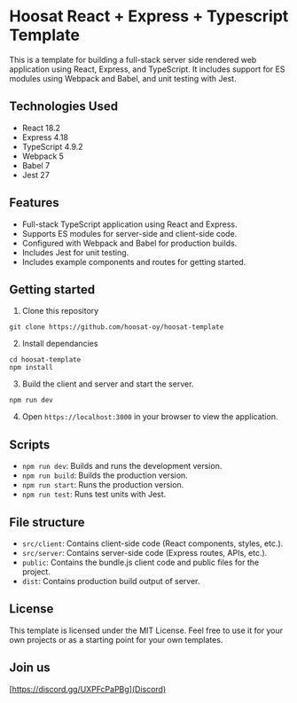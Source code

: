 # Hoosat React + Express + Typescript Template

This is a template for building a full-stack server side rendered web application using React, Express, and TypeScript. It includes support for ES modules using Webpack and Babel, and unit testing with Jest.

## Technologies Used

- React 18.2
- Express 4.18
- TypeScript 4.9.2
- Webpack 5
- Babel 7
- Jest 27

## Features

- Full-stack TypeScript application using React and Express.
- Supports ES modules for server-side and client-side code.
- Configured with Webpack and Babel for production builds.
- Includes Jest for unit testing.
- Includes example components and routes for getting started.


## Getting started

1. Clone this repository
```
git clone https://github.com/hoosat-oy/hoosat-template
```

2. Install dependancies
```
cd hoosat-template
npm install
```

3. Build the client and server and start the server.
```
npm run dev
```

4. Open `https://localhost:3000` in your browser to view the application.

## Scripts

- `npm run dev`: Builds and runs the development version.
- `npm run build`: Builds the production version.
- `npm run start`: Runs the production version.
- `npm run test`: Runs test units with Jest.

## File structure

- `src/client`: Contains client-side code (React components, styles, etc.).
- `src/server`: Contains server-side code (Express routes, APIs, etc.).
- `public`: Contains the bundle.js client code and public files for the project.
- `dist`: Contains production build output of server.

## License
This template is licensed under the MIT License. Feel free to use it for your own projects or as a starting point for your own templates.

## Join us
[https://discord.gg/UXPFcPaPBg](Discord)